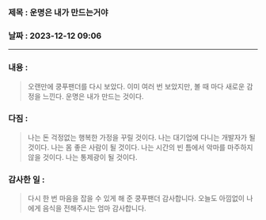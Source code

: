 ### 제목 :  운명은 내가 만드는거야

### 날짜 : 2023-12-12 09:06

----

### 내용 :
> 오랜만에 쿵푸팬더를 다시 보았다.
> 이미 여러 번 보았지만, 볼 때 마다 새로운 감정을 느낀다.
> 운명은 내가 만드는 것이다.

### 다짐 :
> 나는 돈 걱정없는 행복한 가정을 꾸릴 것이다.
> 나는 대기업에 다니는 개발자가 될 것이다.
> 나는 몸 좋은 사람이 될 것이다.
> 나는 시간의 빈 틈에서 악마를 마주하지 않을 것이다.
> 나는 통제광이 될 것이다.
### 감사한 일 :
> 다시 한 번 마음을 잡을 수 있게 해 준 쿵푸팬더 감사합니다.
> 오늘도 아낌없이 나에게 음식을 전해주시는 엄마 감사합니다.
> 